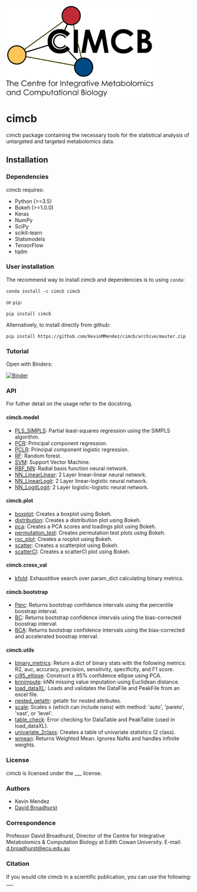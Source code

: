 <img src="cimcb_logo.png" alt="drawing" width="400"/>

# cimcb
cimcb package containing the necessary tools for the statistical analysis of untargeted and targeted metabolomics data.

## Installation

### Dependencies
cimcb requires:
- Python (>=3.5)
- Bokeh (>=1.0.0)
- Keras
- NumPy
- SciPy
- scikit-learn
- Statsmodels
- TensorFlow
- tqdm

### User installation
The recommend way to install cimcb and dependencies is to using ``conda``:
```console
conda install -c cimcb cimcb
```
or ``pip``:
```console
pip install cimcb
```
Alternatively, to install directly from github:
```console
pip install https://github.com/KevinMMendez/cimcb/archive/master.zip
```

### Tutorial
Open with Binders:

[![Binder](https://mybinder.org/badge_logo.svg)](https://mybinder.org/v2/gh/KevinMMendez/BinderTutorial_Workflow/master?filepath=BinderTutorial_Workflow.ipynb)

### API
For futher detail on the usage refer to the docstring.

#### cimcb.model
- [PLS_SIMPLS](https://github.com/KevinMMendez/cimcb/blob/master/cimcb/model/PLS_SIMPLS.py#L14-L36): Partial least-squares regression using the SIMPLS algorithm.
- [PCR](https://github.com/KevinMMendez/cimcb/blob/master/cimcb/model/PCR.py#L8-L29): Principal component regression.
- [PCLR](https://github.com/KevinMMendez/cimcb/blob/master/cimcb/model/PCLR.py#L8-L29): Principal component logistic regression.
- [RF](https://github.com/KevinMMendez/cimcb/blob/master/cimcb/model/RF.py#L8-L9): Random forest.
- [SVM](https://github.com/KevinMMendez/cimcb/blob/master/cimcb/model/SVM.py#L8-L9): Support Vector Machine.
- [RBF_NN](https://github.com/KevinMMendez/cimcb/blob/master/cimcb/model/RBF_NN.py#L8-L9): Radial basis function neural network.
- [NN_LinearLinear](https://github.com/KevinMMendez/cimcb/blob/master/cimcb/model/NN_LinearLinear.py#L7-L8): 2 Layer linear-linear neural network.
- [NN_LinearLogit](https://github.com/KevinMMendez/cimcb/blob/master/cimcb/model/NN_LinearLogit.py#L7-L8): 2 Layer linear-logistic neural network.
- [NN_LogitLogit](https://github.com/KevinMMendez/cimcb/blob/master/cimcb/model/NN_LogitLogit.py#L7-L8): 2 Layer logistic-logistic neural network.

#### cimcb.plot
- [boxplot](https://github.com/KevinMMendez/cimcb/blob/master/cimcb/plot/boxplot.py#L8-L18): Creates a boxplot using Bokeh.
- [distribution](https://github.com/KevinMMendez/cimcb/blob/master/cimcb/plot/distribution.py#L6-L16): Creates a distribution plot using Bokeh.
- [pca](https://github.com/KevinMMendez/cimcb/blob/master/cimcb/plot/pca.py#L10-L17): Creates a PCA scores and loadings plot using Bokeh.
- [permutation_test](https://github.com/KevinMMendez/cimcb/blob/master/cimcb/plot/permutation_test.py#L13-L27): Creates permutation test plots using Bokeh.
- [roc_plot](https://github.com/KevinMMendez/cimcb/blob/master/cimcb/plot/roc.py#L11-L24): Creates a rocplot using Bokeh.
- [scatter](https://github.com/KevinMMendez/cimcb/blob/master/cimcb/plot/scatter.py#L6-L16): Creates a scatterplot using Bokeh.
- [scatterCI](https://github.com/KevinMMendez/cimcb/blob/master/cimcb/plot/scatterCI.py#L7-L14): Creates a scatterCI plot using Bokeh.

#### cimcb.cross_val
- [kfold](https://github.com/KevinMMendez/cimcb/blob/master/cimcb/cross_val/kfold.py#L14-L42): Exhaustitive search over param_dict calculating binary metrics.

#### cimcb.bootstrap
- [Perc](https://github.com/KevinMMendez/cimcb/blob/master/cimcb/bootstrap/Perc.py#L6-L35): Returns bootstrap confidence intervals using the percentile boostrap interval.
- [BC](https://github.com/KevinMMendez/cimcb/blob/master/cimcb/bootstrap/BC.py#L8-L37): Returns bootstrap confidence intervals using the bias-corrected boostrap interval.
- [BCA](https://github.com/KevinMMendez/cimcb/blob/master/cimcb/bootstrap/BCA.py#L8-L36): Returns bootstrap confidence intervals using the bias-corrected and accelerated boostrap interval.

#### cimcb.utils
- [binary_metrics](https://github.com/KevinMMendez/cimcb/blob/master/cimcb/utils/binary_metrics.py#L5-L23): Return a dict of binary stats with the following metrics: R2, auc, accuracy, precision, sensitivity, specificity, and F1 score.
- [ci95_ellipse](https://github.com/KevinMMendez/cimcb/blob/master/cimcb/utils/ci95_ellipse.py#L6-L28): Construct a 95% confidence ellipse using PCA.
- [knnimpute](https://github.com/KevinMMendez/cimcb/blob/master/cimcb/utils/knnimpute.py#L7-L22): kNN missing value imputation using Euclidean distance.
- [load_dataXL](https://github.com/KevinMMendez/cimcb/blob/master/cimcb/utils/load_dataXL.py#L7-L29): Loads and validates the DataFile and PeakFile from an excel file.
- [nested_getattr](https://github.com/KevinMMendez/cimcb/blob/master/cimcb/utils/nested_getattr.py#L4-L5): getattr for nested attributes.
- [scale](https://github.com/KevinMMendez/cimcb/blob/master/cimcb/utils/scale.py#L4-L42): Scales x (which can include nans) with method: 'auto', 'pareto', 'vast', or 'level'.
- [table_check](https://github.com/KevinMMendez/cimcb/blob/master/cimcb/utils/table_check.py#L4-L17): Error checking for DataTable and PeakTable (used in load_dataXL).
- [univariate_2class](https://github.com/KevinMMendez/cimcb/blob/master/cimcb/utils/univariate_2class.py#L8-L35): Creates a table of univariate statistics (2 class).
- [wmean](https://github.com/KevinMMendez/cimcb/blob/master/cimcb/utils/wmean.py#L4-L19): Returns Weighted Mean. Ignores NaNs and handles infinite weights.

### License
cimcb is licensed under the ___ license.

### Authors
- Kevin Mendez
- [David Broadhurst](https://scholar.google.ca/citations?user=M3_zZwUAAAAJ&hl=en)

### Correspondence
Professor David Broadhurst, Director of the Centre for Integrative Metabolomics & Computation Biology at Edith Cowan University.
E-mail: d.broadhurst@ecu.edu.au

### Citation
If you would cite cimcb in a scientific publication, you can use the following: ___
